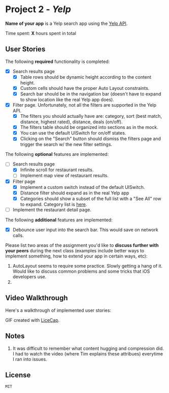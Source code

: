 # Project 2 - *Yelp*

**Name of your app** is a Yelp search app using the [Yelp API](http://www.yelp.com/developers/documentation/v2/search_api).

Time spent: **X** hours spent in total

## User Stories

The following **required** functionality is completed:

- [x] Search results page
   - [x] Table rows should be dynamic height according to the content height.
   - [x] Custom cells should have the proper Auto Layout constraints.
   - [x] Search bar should be in the navigation bar (doesn't have to expand to show location like the real Yelp app does).
- [x] Filter page. Unfortunately, not all the filters are supported in the Yelp API.
   - [x] The filters you should actually have are: category, sort (best match, distance, highest rated), distance, deals (on/off).
   - [x] The filters table should be organized into sections as in the mock.
   - [x] You can use the default UISwitch for on/off states.
   - [x] Clicking on the "Search" button should dismiss the filters page and trigger the search w/ the new filter settings.

The following **optional** features are implemented:

- [ ] Search results page
   - [x] Infinite scroll for restaurant results.
   - [ ] Implement map view of restaurant results.
- [x] Filter page
   - [x] Implement a custom switch instead of the default UISwitch.
   - [x] Distance filter should expand as in the real Yelp app
   - [x] Categories should show a subset of the full list with a "See All" row to expand. Category list is [here](http://www.yelp.com/developers/documentation/category_list).
- [ ] Implement the restaurant detail page.

The following **additional** features are implemented:

- [x] Debounce user input into the search bar. This would save on network calls.

Please list two areas of the assignment you'd like to **discuss further with your peers** during the next class (examples include better ways to implement something, how to extend your app in certain ways, etc):

1. AutoLayout seems to require some practice. Slowly getting a hang of it. Would like to discuss common problems and some tricks that iOS developers use.
2.

## Video Walkthrough

Here's a walkthrough of implemented user stories:



GIF created with [LiceCap](http://www.cockos.com/licecap/).

## Notes

1. It was difficult to remember what content hugging and compression did. I had to watch the video (where Tim explains these attribues) everytime I ran into issues.

## License

    MIT
